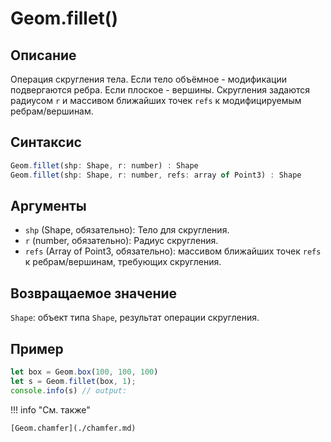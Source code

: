 # Geom.fillet()

## Описание
Операция скругления тела. Если тело объёмное - модификации подвергаются ребра. Если плоское - вершины.
Скругления задаются радиусом `r` и масcивом ближайших точек `refs` к модифицируемым ребрам/вершинам.

## Синтаксис
```javascript
Geom.fillet(shp: Shape, r: number) : Shape
Geom.fillet(shp: Shape, r: number, refs: array of Point3) : Shape
```

## Аргументы
- `shp` (Shape, обязательно): Тело для скругления.
- `r` (number, обязательно): Радиус скругления.
- `refs` (Array of Point3, обязательно): масcивом ближайших точек `refs` к ребрам/вершинам, требующих скругления.

## Возвращаемое значение
`Shape`: объект типа `Shape`, результат операции скругления.

## Пример
```javascript linenums="1"
let box = Geom.box(100, 100, 100)
let s = Geom.fillet(box, 1);
console.info(s) // output:
```

!!! info "См. также"

    [Geom.chamfer](./chamfer.md)

